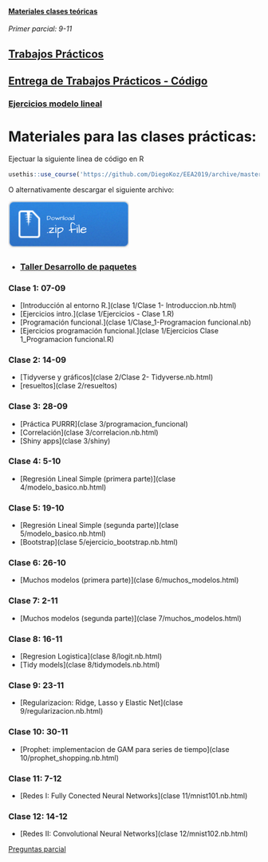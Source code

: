 
#### [Materiales clases teóricas](teorica)

*Primer parcial: 9-11*

## [Trabajos Prácticos](trabajos_practicos)
## [Entrega de Trabajos Prácticos - Código](EEA-TPs)

### [Ejercicios modelo lineal](ejercicios_modelo_lineal)

# Materiales para las clases prácticas:


Ejectuar la siguiente linea de código en R
```r
usethis::use_course('https://github.com/DiegoKoz/EEA2019/archive/master.zip')
```

O alternativamente descargar el siguiente archivo:

[![](img/Download.png)](https://github.com/DiegoKoz/EEA2019/archive/master.zip)

- ### [Taller Desarrollo de paquetes](pkg-dev/desarrollo_paquetes.nb.html)

### Clase 1: 07-09

- [Introducción al entorno R.](clase 1/Clase 1- Introduccion.nb.html)
- [Ejercicios intro.](clase 1/Ejercicios - Clase 1.R)
- [Programación funcional.](clase 1/Clase_1-Programacion funcional.nb)
- [Ejercicios programación funcional.](clase 1/Ejercicios Clase 1_Programacion funcional.R)

### Clase 2: 14-09

- [Tidyverse y gráficos](clase 2/Clase 2- Tidyverse.nb.html)
- [resueltos](clase 2/resueltos)

### Clase 3: 28-09


- [Práctica PURRR](clase 3/programacion_funcional)
- [Correlación](clase 3/correlacion.nb.html)
- [Shiny apps](clase 3/shiny)


### Clase 4: 5-10

- [Regresión Lineal Simple (primera parte)](clase 4/modelo_basico.nb.html)

### Clase 5: 19-10

- [Regresión Lineal Simple (segunda parte)](clase 5/modelo_basico.nb.html)
- [Bootstrap](clase 5/ejercicio_bootstrap.nb.html)


### Clase 6: 26-10

- [Muchos modelos (primera parte)](clase 6/muchos_modelos.html)

### Clase 7: 2-11

- [Muchos modelos (segunda parte)](clase 7/muchos_modelos.html)


### Clase 8: 16-11

- [Regresion Logistica](clase 8/logit.nb.html)
- [Tidy models](clase 8/tidymodels.nb.html)

### Clase 9: 23-11

- [Regularizacion: Ridge, Lasso y Elastic Net](clase 9/regularizacion.nb.html)

### Clase 10: 30-11

- [Prophet: implementacion de GAM para series de tiempo](clase 10/prophet_shopping.nb.html)


### Clase 11: 7-12

- [Redes I: Fully Conected Neural Networks](clase 11/mnist101.nb.html)

### Clase 12: 14-12

- [Redes II: Convolutional Neural Networks](clase 12/mnist102.nb.html)

[Preguntas parcial](https://images.mentalfloss.com/sites/default/files/styles/mf_image_16x9/public/red-nose-clown-hed.jpg?itok=ZX1GxhNK&resize=1100x1100)